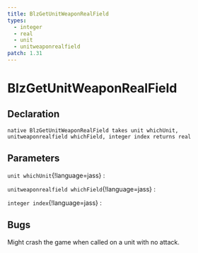 ```yaml
---
title: BlzGetUnitWeaponRealField
types:
  - integer
  - real
  - unit
  - unitweaponrealfield
patch: 1.31
---
```


# BlzGetUnitWeaponRealField

## Declaration

```jass
native BlzGetUnitWeaponRealField takes unit whichUnit, unitweaponrealfield whichField, integer index returns real
```

## Parameters
`unit whichUnit`{!language=jass}
: 

`unitweaponrealfield whichField`{!language=jass}
: 

`integer index`{!language=jass}
: 

## Bugs 
Might crash the game when called on a unit with no attack.
